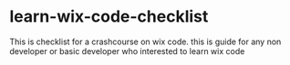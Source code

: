 # learn-wix-code-checklist
This is checklist for a crashcourse on wix code. this is guide for any non developer or basic developer who interested to learn wix code

